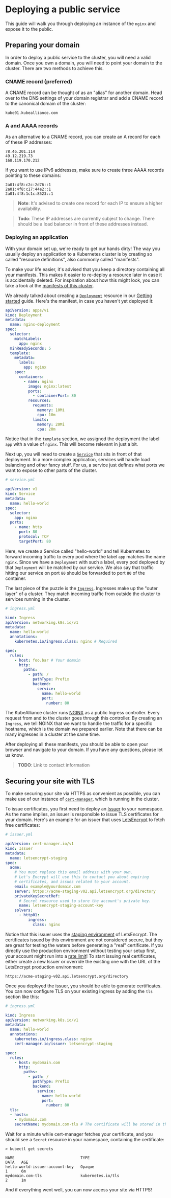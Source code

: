 # Deploying a public service

This guide will walk you through deploying an instance of the `nginx` and expose
it to the public.

## Preparing your domain

In order to deploy a public service to the cluster, you will need a valid
domain. Once you own a domain, you will need to point your domain to the
cluster. There are two methods to achieve this.

### CNAME record (preferred)

A CNAME record can be thought of as an "alias" for another domain. Head over to
the DNS settings of your domain registrar and add a CNAME record to the
canonical domain of the cluster:

```
kube01.kubealliance.com
```

### A and AAAA records

As an alternative to a CNAME record, you can create an A record for each of
these IP addresses:

```
78.46.201.114
49.12.219.73
168.119.170.212
```

If you want to use IPv6 addresses, make sure to create three AAAA records
pointing to these domains:

```
2a01:4f8:c2c:2d76::1
2a01:4f8:c17:44e2::1
2a01:4f8:1c1c:8523::1
```

> **Note**: It's advised to create one record for each IP to ensure a higher
> availability.

> **Todo**: These IP addresses are currently subject to change. There should be
> a load balancer in front of these addresses instead.

### Deploying an application

With your domain set up, we're ready to get our hands dirty! The way you usually
deploy an application to a Kubernetes cluster is by creating so called "resource
definitions", also commonly called "manifests".

To make your life easier, it's advised that you keep a directory containing all
your manifests. This makes it easier to re-deploy a resource later in case it is
accidentally deleted. For inspiration about how this might look, you can take a
look at the [manifests of this cluster](https://github.com/garritfra/infra).

We already talked about creating a
[`Deployment`](https://kubernetes.io/docs/concepts/workloads/controllers/deployment/)
resource in our [Getting started](./getting-started.md) guide. Here's the
manifest, in case you haven't yet deployed it:

```yml
apiVersion: apps/v1
kind: Deployment
metadata:
  name: nginx-deployment
spec:
  selector:
    matchLabels:
      app: nginx
  minReadySeconds: 5
  template:
    metadata:
      labels:
        app: nginx
    spec:
      containers:
        - name: nginx
          image: nginx:latest
          ports:
            - containerPort: 80
          resources:
            requests:
              memory: 10Mi
              cpu: 10m
            limits:
              memory: 20Mi
              cpu: 20m
```

Notice that in the `template` section, we assigned the deployment the label
`app` with a value of `nginx`. This will become relevant in just a bit.

Next up, you will need to create a
[`Service`](https://kubernetes.io/docs/concepts/services-networking/service/)
that sits in front of that deployment. In a more complex application, services
will handle load balancing and other fancy stuff. For us, a service just defines
what ports we want to expose to other parts of the cluster.

```yml
# service.yml

apiVersion: v1
kind: Service
metadata:
  name: hello-world
spec:
  selector:
    app: nginx
  ports:
    - name: http
      port: 80
      protocol: TCP
      targetPort: 80
```

Here, we create a Service called "hello-world" and tell Kubernetes to forward
incoming traffic to every pod where the label `app` matches the name `nginx`.
Since we have a `Deployment` with such a label, every pod deployed by that
`Deployment` will be matched by our service. We also say that traffic hitting
our service on port `80` should be forwarded to port `80` of the container.

The last piece of the puzzle is the
[`Ingress`](https://kubernetes.io/docs/concepts/services-networking/ingress/).
Ingresses make up the "outer layer" of a cluster. They match incoming traffic
from outside the cluster to services running in the cluster.

```yml
# ingress.yml

kind: Ingress
apiVersion: networking.k8s.io/v1
metadata:
  name: hello-world
  annotations:
    kubernetes.io/ingress.class: nginx # Required

spec:
  rules:
    - host: foo.bar # Your domain
      http:
        paths:
          - path: /
            pathType: Prefix
            backend:
              service:
                name: hello-world
                port:
                  number: 80
```

The KubeAlliance cluster runs
[NGINX](https://kubernetes.github.io/ingress-nginx/) as a
public Ingress controller. Every request from and to the cluster goes through
this controller. By creating an `Ingress`, we tell NGINX that we want to
handle the traffic for a specific hostname, which is the domain we prepared
earlier. Note that there can be many ingresses in a cluster at the same time.

After deploying all these manifests, you should be able to open your browser and
navigate to your domain. If you have any questions, please let us know.

> **TODO**: Link to contact information

## Securing your site with TLS

To make securing your site via HTTPS as convenient as possible, you can make use
of our instance of [`cert-manager`](https://cert-manager.io/), which is running
in the cluster.

To issue certificates, you first need to deploy an
[Issuer](https://cert-manager.io/docs/tutorials/acme/http-validation/) to your
namespace. As the name implies, an issuer is responsible to issue TLS
certificates for your domain. Here's an example for an issuer that uses
[LetsEncrypt](https://letsencrypt.org/) to fetch free certificates:

```yml
# issuer.yml

apiVersion: cert-manager.io/v1
kind: Issuer
metadata:
  name: letsencrypt-staging
spec:
  acme:
    # You must replace this email address with your own.
    # Let's Encrypt will use this to contact you about expiring
    # certificates, and issues related to your account.
    email: example@yourdomain.com
    server: https://acme-staging-v02.api.letsencrypt.org/directory
    privateKeySecretRef:
      # Secret resource used to store the account's private key.
      name: letsencrypt-staging-account-key
    solvers:
      - http01:
          ingress:
            class: nginx
```

Notice that this issuer uses the [staging
environment](https://letsencrypt.org/docs/staging-environment/) of LetsEncrypt.
The certificates issued by this environment are not considered secure, but they
are great for testing the waters before generating a "real" certificate. If you
directly use the production environment without testing your setup first, your
account might run into a [rate
limit](https://letsencrypt.org/docs/rate-limits/)! To start issuing real
certificates, either create a new Issuer or override the existing one with the
URL of the LetsEncrypt production environment:

```
https://acme-staging-v02.api.letsencrypt.org/directory
```

Once you deployed the issuer, you should be able to generate certificates. You
can now configure TLS on your existing ingress by adding the `tls` section like
this:

```yml
# ingress.yml

kind: Ingress
apiVersion: networking.k8s.io/v1
metadata:
  name: hello-world
  annotations:
    kubernetes.io/ingress.class: nginx
    cert-manager.io/issuer: letsencrypt-staging

spec:
  rules:
    - host: mydomain.com
      http:
        paths:
          - path: /
            pathType: Prefix
            backend:
              service:
                name: hello-world
                port:
                  number: 80
  tls:
  - hosts:
    - mydomain.com
    secretName: mydomain.com-tls # The certificate will be stored in this secret
```

Wait for a minute while cert-manager fetches your certificate, and you should
see a `Secret` resource in your namespace, containing the certificate:

```
> kubectl get secrets

NAME                             TYPE                                  DATA   AGE
hello-world-issuer-account-key   Opaque                                1      6m
mydomain.com-tls                 kubernetes.io/tls                     2      1m
```

And if everything went well, you can now access your site via HTTPS!
